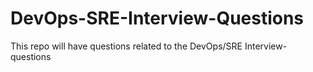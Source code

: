# DevOps-SRE-Interview-Questions
This repo will have questions related to the DevOps/SRE Interview-questions

